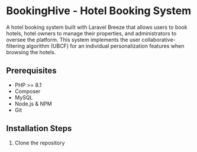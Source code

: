 # BookingHive - Hotel Booking System

A hotel booking system built with Laravel Breeze that allows users to book hotels, hotel owners to manage their properties, and administrators to oversee the platform. This system implements the user collaborative-filtering algorithm (UBCF) for an individual personalization features when browsing the hotels.

## Prerequisites

- PHP >= 8.1
- Composer
- MySQL
- Node.js & NPM
- Git

## Installation Steps

1. Clone the repository
